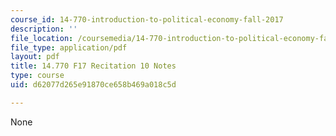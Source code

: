 ```yaml
---
course_id: 14-770-introduction-to-political-economy-fall-2017
description: ''
file_location: /coursemedia/14-770-introduction-to-political-economy-fall-2017/d62077d265e91870ce658b469a018c5d_MIT14_770F17_rec10.pdf
file_type: application/pdf
layout: pdf
title: 14.770 F17 Recitation 10 Notes
type: course
uid: d62077d265e91870ce658b469a018c5d

---
```

None